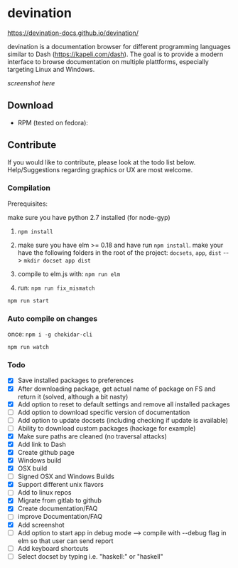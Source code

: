# devination

https://devination-docs.github.io/devination/

devination is a documentation browser for different programming languages similar to Dash (https://kapeli.com/dash). 
The goal is to provide a modern interface to browse documentation on multiple plattforms, 
especially targeting Linux and Windows.

_screenshot here_

## Download
 - RPM (tested on fedora): 

## Contribute

If you would like to contribute, please look at the todo list below. 
Help/Suggestions regarding graphics or UX are most welcome.

### Compilation

Prerequisites:

make sure you have python 2.7 installed (for node-gyp)

1. `npm install` 

2. make sure you have elm >= 0.18 and have run `npm install`. 
make your have the following folders in the root of the project: 
`docsets`, `app`, `dist` --> `mkdir docset app dist`

3. compile to elm.js with: 
`npm run elm`

4. run:
`npm run fix_mismatch`

`npm run start`

### Auto compile on changes
once: `npm i -g chokidar-cli`

`npm run watch`

### Todo

- [x] Save installed packages to preferences
- [X] After downloading package, get actual name of package on FS and return it (solved, although a bit nasty)
- [x] Add option to reset to default settings and remove all installed packages
- [ ] Add option to download specific version of documentation
- [ ] Add option to update docsets (including checking if update is available)
- [ ] Ability to download custom packages (hackage for example)
- [X] Make sure paths are cleaned (no traversal attacks)
- [X] Add link to Dash
- [x] Create github page
- [X] Windows build
- [X] OSX build
- [ ] Signed OSX and Windows Builds
- [X] Support different unix flavors
- [ ] Add to linux repos
- [X] Migrate from gitlab to github
- [X] Create documentation/FAQ
- [ ] improve Documentation/FAQ
- [X] Add screenshot
- [ ] Add option to start app in debug mode --> compile with --debug flag in elm so that user can send report
- [ ] Add keyboard shortcuts
- [ ] Select docset by typing i.e. "haskell:" or "haskell<tab>"